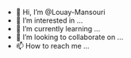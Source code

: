 - 👋 Hi, I’m @Louay-Mansouri
- 👀 I’m interested in ...
- 🌱 I’m currently learning ...
- 💞️ I’m looking to collaborate on ...
- 📫 How to reach me ...

<!---
Louay-Mansouri/Louay-Mansouri is a ✨ special ✨ repository because its `README.md` (this file) appears on your GitHub profile.
You can click the Preview link to take a look at your changes.
--->
